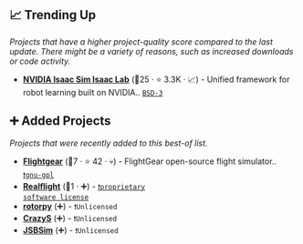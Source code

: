 ## 📈 Trending Up

_Projects that have a higher project-quality score compared to the last update. There might be a variety of reasons, such as increased downloads or code activity._

- <b><a href="https://isaac-sim.github.io/IsaacLab">NVIDIA Isaac Sim Isaac Lab</a></b> (🥇25 ·  ⭐ 3.3K · 📈) - Unified framework for robot learning built on NVIDIA.. <code><a href="http://bit.ly/3aKzpTv">BSD-3</a></code>

## ➕ Added Projects

_Projects that were recently added to this best-of list._

- <b><a href="https://www.flightgear.org/">Flightgear</a></b> (🥉7 ·  ⭐ 42 · 💀) - FlightGear open-source flight simulator.. <code><a href="https://tldrlegal.com/search?q=gnu-gpl">❗️gnu-gpl</a></code>
- <b><a href="https://www.realflight.com/">Realflight</a></b> (🥉1 · ➕) -  <code><a href="https://tldrlegal.com/search?q=proprietary%20software%20license">❗️proprietary software license</a></code>
- <b><a href="{}">rotorpy</a></b> (➕) -  <code>❗Unlicensed</code>
- <b><a href="{}">CrazyS</a></b> (➕) -  <code>❗Unlicensed</code>
- <b><a href="{}">JSBSim</a></b> (➕) -  <code>❗Unlicensed</code>


